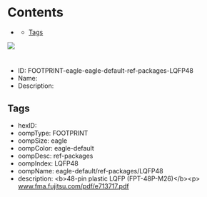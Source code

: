 



Contents
========

* [](#)
	* [Tags](#tags)
  
![][im]
# 

- ID: FOOTPRINT-eagle-eagle-default-ref-packages-LQFP48
- Name: 
- Description: 

## Tags

- hexID: 
- oompType: FOOTPRINT
- oompSize: eagle
- oompColor: eagle-default
- oompDesc: ref-packages
- oompIndex: LQFP48
- oompName: eagle-default/ref-packages/LQFP48
- description: &lt;b&gt;48-pin plastic LQFP (FPT-48P-M26)&lt;/b&gt;&lt;p&gt;&#xD;
www.fma.fujitsu.com/pdf/e713717.pdf



[im]: image.png
